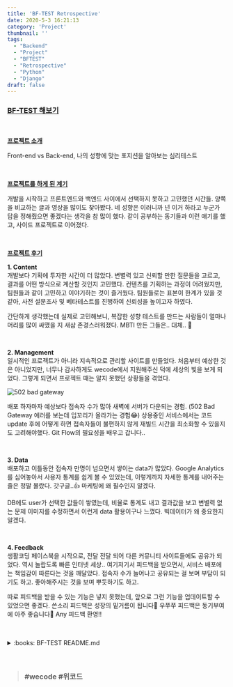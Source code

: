 ```yaml
---
title: 'BF-TEST Retrospective'
date: 2020-5-3 16:21:13
category: 'Project'
thumbnail: ''
tags:
  - "Backend"
  - "Project"
  - "BFTEST"
  - "Retrospective"
  - "Python"
  - "Django"
draft: false
---
```




### [BF-TEST 해보기](http://bftest.wecode.co.kr/)

<br>

<u>**프로젝트 소개**</u>

Front-end vs Back-end, 나의 성향에 맞는 포지션을 알아보는 심리테스트

<br>

<u>**프로젝트를 하게 된 계기**</u>

개발을 시작하고 프론트엔드와 백엔드 사이에서 선택하지 못하고 고민했던 시간들.
양쪽을 비교하는 글과 영상을 많이도 찾아봤다. 네 성향은 이러니까 넌 이거 하라고 누군가 답을 정해줬으면 좋겠다는 생각을 참 많이 했다. 같이 공부하는 동기들과 이런 얘기를 했고, 사이드 프로젝트로 이어졌다.

<br>

<u>**프로젝트 후기**</u>

**1. Content**\
개발보다 기획에 투자한 시간이 더 많았다. 변별력 있고 신뢰할 만한 질문들을 고르고, 결과를 어떤 방식으로 계산할 것인지 고민했다. 컨텐츠를 기획하는 과정이 어려웠지만, 팀원들과 같이 고민하고 이야기하는 것이 즐거웠다. 팀원들로는 표본이 한계가 있을 것 같아, 사전 설문조사 및 베타테스트를 진행하여 신뢰성을 높이고자 하였다. 

간단하게 생각했는데 실제로 고민해보니, 복잡한 성향 테스트를 만드는 사람들이 얼마나 머리를 많이 싸맸을 지 새삼 존경스러워졌다. MBTI 만든 그들은.. 대체.. :speak_no_evil:

<br>

**2. Management**\
일시적인 프로젝트가 아니라 지속적으로 관리할 사이트를 만들었다. 처음부터 예상한 것은 아니었지만, 너무나 감사하게도 wecode에서 지원해주신 덕에 세상의 빛을 보게 되었다. 그렇게 되면서 프로젝트 때는 알지 못했던 상황들을 겪었다.

![502 bad gateway](https://user-images.githubusercontent.com/53142539/80914626-a6fe3380-8d87-11ea-858f-564b6ae5f90e.png)

배포 하자마자 예상보다 접속자 수가 많아 새벽에 서버가 다운되는 경험. (502 Bad Gateway 에러를 보는데 입꼬리가 올라가는 경험:joy:) 상용중인 서비스에서는 코드 update 후에 어떻게 하면 접속자들이 불편하지 않게 재빌드 시간을 최소화할 수 있을지도 고려해야했다. Git Flow의 필요성을 배우고 갑니다..

<br>

**3. Data**\
배포하고 이틀동안 접속자 만명이 넘으면서 쌓이는 data가 많았다. Google Analytics를 심어놓아서 사용자 통계를 쉽게 볼 수 있었는데, 이렇게까지 자세한 통계를 내어주는 줄은 정말 몰랐다. 갓구글..:thumbsup: 마케팅에 왜 필수인지 알겠다.

DB에도 user가 선택한 값들이 쌓였는데, 비율로 통계도 내고 결과값을 보고 변별력 없는 문제 이미지를 수정하면서 이런게 data 활용이구나 느꼈다. 빅데이터가 왜 중요한지 알겠다.

<br>

**4. Feedback**\
생활코딩 페이스북을 시작으로, 전달 전달 되어 다른 커뮤니티 사이트들에도 공유가 되었다. 역시 놀랍도록 빠른 인터넷 세상.. 
여기저기서 피드백을 받으면서, 서비스 배포에는 책임감이 따른다는 것을 깨달았다. 접속자 수가 늘어나고 공유되는 걸 보며 부담이 되기도 하고. 좋아해주시는 것을 보며 뿌듯하기도 하고.

따로 피드백을 받을 수 있는 기능은 넣지 못했는데, 앞으로 그런 기능을 업데이트할 수 있었으면 좋겠다. 쓴소리 피드백은 성장의 밑거름이 됩니다:pray: 우쭈쭈 피드백은 동기부여에 아주 좋습니다:pray: Any 피드백 환영!!

<br>
<br>

<details>
<summary>:books: BF-TEST README.md</summary>

## Introduction
프론트엔드와 백엔드 중에 당신의 성향에 맞는 포지션이 무엇인지 알아보는 테스트
- 기간 : 20.04.20 - 20.04.29
- 구성 : Front-end 4명, Back-end 3명
- [백엔드 깃헙주소](https://github.com/hong-dev/BF-TEST-backend)
- [프론트엔드 깃헙주소](https://github.com/Wanderlust-sol/BF_test_front-end)
- [Notion 프로젝트 소개](https://www.notion.so/BF-TEST-b76d5545f45f487ebb3cf2b20a86b3d7)

## Demo
[![BF-TEST Project Demo](https://user-images.githubusercontent.com/53142539/80863617-9337cc00-8cb8-11ea-8111-02f4d2e9bbc9.png)](https://www.youtube.com/watch?v=nHvdmvbjPJM)

## DB modeling
![BF-TEST Databases](https://user-images.githubusercontent.com/53142539/80863686-f32e7280-8cb8-11ea-9875-46550ec5124e.png)

## Technologies
- Python
- Django Web Framework
- AWS EC2, RDS, S3
- CORS headers
- MySQL
- Git, Github

## Features
**Poll**
- 질문 및 선택지 정보 (GET)
- User의 테스트 결과 (POST)

## API Documentation
- [API Documentation](https://s3.us-west-2.amazonaws.com/secure.notion-static.com/040d260d-5a87-4c79-a92e-c5f745167567/index.html?X-Amz-Algorithm=AWS4-HMAC-SHA256&X-Amz-Credential=AKIAT73L2G45O3KS52Y5%2F20200502%2Fus-west-2%2Fs3%2Faws4_request&X-Amz-Date=20200502T121441Z&X-Amz-Expires=86400&X-Amz-Signature=29a1eec8b0ebd9fcb00af9557f62cec13b244a5a7895f338ab991612f065f2bd&X-Amz-SignedHeaders=host&response-content-disposition=filename%20%3D%22API%2520Doc_Swagger.html%22)
- [API Documentation(detail)](https://s3.us-west-2.amazonaws.com/secure.notion-static.com/087e07c0-8f8e-4fa8-8477-c3180d10077d/screencapture-app-swaggerhub-apis-docs-hong-dev-BF-TEST-API-1-0-0-oas3-2020-05-02-19_30_35.pdf?X-Amz-Algorithm=AWS4-HMAC-SHA256&X-Amz-Credential=AKIAT73L2G45O3KS52Y5%2F20200502%2Fus-west-2%2Fs3%2Faws4_request&X-Amz-Date=20200502T121235Z&X-Amz-Expires=86400&X-Amz-Signature=881cbcbd47450b295bdbad38a027b818fcefbadd6b1bcfe74cfdcc7db9e6a588&X-Amz-SignedHeaders=host&response-content-disposition=filename%20%3D%22API%2520Doc_Swagger.pdf%22)


</details>


<br>
<br>


>### #wecode #위코드